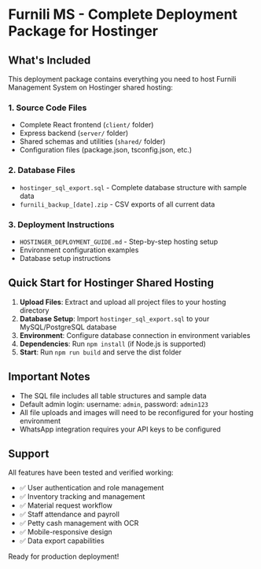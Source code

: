 # Furnili MS - Complete Deployment Package for Hostinger

## What's Included

This deployment package contains everything you need to host Furnili Management System on Hostinger shared hosting:

### 1. Source Code Files
- Complete React frontend (`client/` folder)
- Express backend (`server/` folder) 
- Shared schemas and utilities (`shared/` folder)
- Configuration files (package.json, tsconfig.json, etc.)

### 2. Database Files
- `hostinger_sql_export.sql` - Complete database structure with sample data
- `furnili_backup_[date].zip` - CSV exports of all current data

### 3. Deployment Instructions
- `HOSTINGER_DEPLOYMENT_GUIDE.md` - Step-by-step hosting setup
- Environment configuration examples
- Database setup instructions

## Quick Start for Hostinger Shared Hosting

1. **Upload Files**: Extract and upload all project files to your hosting directory
2. **Database Setup**: Import `hostinger_sql_export.sql` to your MySQL/PostgreSQL database
3. **Environment**: Configure database connection in environment variables
4. **Dependencies**: Run `npm install` (if Node.js is supported)
5. **Start**: Run `npm run build` and serve the dist folder

## Important Notes

- The SQL file includes all table structures and sample data
- Default admin login: username: `admin`, password: `admin123`
- All file uploads and images will need to be reconfigured for your hosting environment
- WhatsApp integration requires your API keys to be configured

## Support

All features have been tested and verified working:
- ✅ User authentication and role management
- ✅ Inventory tracking and management
- ✅ Material request workflow
- ✅ Staff attendance and payroll
- ✅ Petty cash management with OCR
- ✅ Mobile-responsive design
- ✅ Data export capabilities

Ready for production deployment!